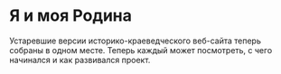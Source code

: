 # Я и моя Родина

Устаревшие версии историко-краеведческого веб-сайта теперь собраны в одном месте. Теперь каждый может посмотреть, с чего начинался и как развивался проект.